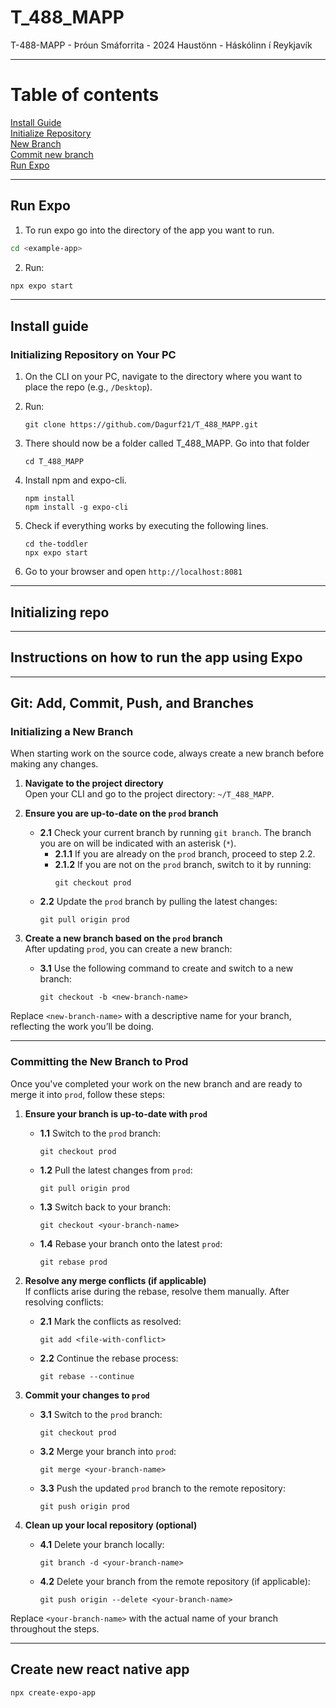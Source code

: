 # T_488_MAPP
T-488-MAPP - Þróun Smáforrita - 2024 Haustönn - Háskólinn í Reykjavík


---
# Table of contents
[Install Guide](#install-guide) <br>
[Initialize Repository](#initializing-repo)<br>
[New Branch](#initializing-a-New-Branch)<br>
[Commit new branch](#committing-the-new-branch-to-prod)<br>
[Run Expo](#run-expo)<br>

---

## Run Expo
1. To run expo go into the directory of the app you want to run.
```bash
cd <example-app>
```
2. Run:
```bash
npx expo start
```

---

## Install guide
### Initializing Repository on Your PC
1. On the CLI on your PC, navigate to the directory where you want to place the repo (e.g., `/Desktop`).
2. Run:  
   ```
   git clone https://github.com/Dagurf21/T_488_MAPP.git
   ```
3. There should now be a folder called T_488_MAPP. Go into that folder
    ```
   cd T_488_MAPP
   ```
4. Install npm and expo-cli.
    ```
   npm install
   npm install -g expo-cli
    ```

5. Check if everything works by executing the following lines.
    ```
   cd the-toddler
   npx expo start
    ```

6. Go to your browser and open `http://localhost:8081`
---

## Initializing repo

---

## Instructions on how to run the app using Expo

---

## Git: Add, Commit, Push, and Branches

### Initializing a New Branch
When starting work on the source code, always create a new branch before making any changes.

1. **Navigate to the project directory**  
   Open your CLI and go to the project directory: `~/T_488_MAPP`.

2. **Ensure you are up-to-date on the `prod` branch**  
   - **2.1** Check your current branch by running `git branch`. The branch you are on will be indicated with an asterisk (`*`).  
      - **2.1.1** If you are already on the `prod` branch, proceed to step 2.2.  
      - **2.1.2** If you are not on the `prod` branch, switch to it by running:  
        ```
        git checkout prod
        ```
   - **2.2** Update the `prod` branch by pulling the latest changes:  
       ```
       git pull origin prod
       ```

3. **Create a new branch based on the `prod` branch**  
   After updating `prod`, you can create a new branch:  
   - **3.1** Use the following command to create and switch to a new branch:  
     ```
     git checkout -b <new-branch-name>
     ```

Replace `<new-branch-name>` with a descriptive name for your branch, reflecting the work you’ll be doing.

---


### Committing the New Branch to Prod

Once you've completed your work on the new branch and are ready to merge it into `prod`, follow these steps:

1. **Ensure your branch is up-to-date with `prod`**  
   - **1.1** Switch to the `prod` branch:  
       ```
       git checkout prod
       ```  
   - **1.2** Pull the latest changes from `prod`:  
       ```
       git pull origin prod
       ```  
   - **1.3** Switch back to your branch:  
       ```
       git checkout <your-branch-name>
       ```  
   - **1.4** Rebase your branch onto the latest `prod`:  
       ```
       git rebase prod
       ```

2. **Resolve any merge conflicts (if applicable)**  
   If conflicts arise during the rebase, resolve them manually. After resolving conflicts:  
   - **2.1** Mark the conflicts as resolved:  
       ```
       git add <file-with-conflict>
       ```  
   - **2.2** Continue the rebase process:  
       ```
       git rebase --continue
       ```

3. **Commit your changes to `prod`**  
   - **3.1** Switch to the `prod` branch:  
       ```
       git checkout prod
       ```  
   - **3.2** Merge your branch into `prod`:  
       ```
       git merge <your-branch-name>
       ```  
   - **3.3** Push the updated `prod` branch to the remote repository:  
       ```
       git push origin prod
       ```

4. **Clean up your local repository (optional)**  
   - **4.1** Delete your branch locally:  
       ```
       git branch -d <your-branch-name>
       ```  
   - **4.2** Delete your branch from the remote repository (if applicable):  
       ```
       git push origin --delete <your-branch-name>
       ```
       
Replace `<your-branch-name>` with the actual name of your branch throughout the steps.

---

## Create new react native app
```
npx create-expo-app
```
